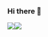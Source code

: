### Hi there 👋

<div style="display:flex;">
<img src="https://github-readme-stats-erenkan.vercel.app/api?username=erenkan&theme=radical&count_private=true&show_icons=true">
<img src="https://github-readme-stats-erenkan.vercel.app/api/top-langs/?username=erenkan&theme=radical&layout=compact&count_private=true&show_icons=true">
</div>
<!--
**erenkan/erenkan** is a ✨ _special_ ✨ repository because its `README.md` (this file) appears on your GitHub profile.

Here are some ideas to get you started:

- 🔭 I’m currently working on ...
- 🌱 I’m currently learning ...
- 👯 I’m looking to collaborate on ...
- 🤔 I’m looking for help with ...
- 💬 Ask me about ...
- 📫 How to reach me: ...
- 😄 Pronouns: ...
- ⚡ Fun fact: ...
-->

